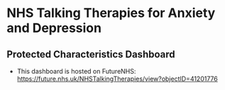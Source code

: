 # NHS Talking Therapies for Anxiety and Depression
## Protected Characteristics Dashboard

- This dashboard is hosted on FutureNHS: https://future.nhs.uk/NHSTalkingTherapies/view?objectID=41201776
